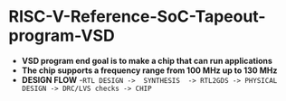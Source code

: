 # RISC-V-Reference-SoC-Tapeout-program-VSD

   - **VSD program end goal is to make a chip that can run applications**
   - **The chip supports a frequency range from 100 MHz up to 130 MHz**
   - **DESIGN FLOW**
    -` RTL DESIGN ->  SYNTHESIS  -> RTL2GDS -> PHYSICAL DESIGN -> DRC/LVS checks -> CHIP `

 
